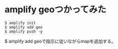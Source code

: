 # amplify geoつかってみた
```
$ amplify init
$ amplify add geo 
$ amplify push -y
```

$ amplify add geoで指示に従いながらmapを追加する。